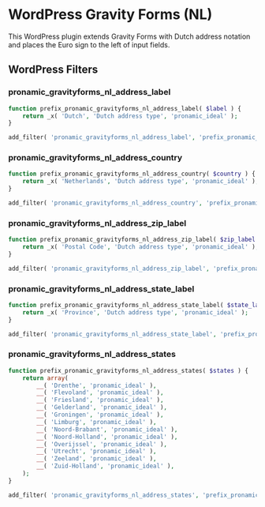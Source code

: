 # WordPress Gravity Forms (NL)

This WordPress plugin extends Gravity Forms with Dutch address notation and places the Euro sign to the left of input fields.

## WordPress Filters

### pronamic_gravityforms_nl_address_label

```php
function prefix_pronamic_gravityforms_nl_address_label( $label ) {
	return _x( 'Dutch', 'Dutch address type', 'pronamic_ideal' );
}

add_filter( 'pronamic_gravityforms_nl_address_label', 'prefix_pronamic_gravityforms_nl_address_label' );
```

### pronamic_gravityforms_nl_address_country

```php
function prefix_pronamic_gravityforms_nl_address_country( $country ) {
	return _x( 'Netherlands', 'Dutch address type', 'pronamic_ideal' );
}

add_filter( 'pronamic_gravityforms_nl_address_country', 'prefix_pronamic_gravityforms_nl_address_country' );
```

### pronamic_gravityforms_nl_address_zip_label

```php
function prefix_pronamic_gravityforms_nl_address_zip_label( $zip_label ) {
	return _x( 'Postal Code', 'Dutch address type', 'pronamic_ideal' );
}

add_filter( 'pronamic_gravityforms_nl_address_zip_label', 'prefix_pronamic_gravityforms_nl_address_zip_label' );
```

### pronamic_gravityforms_nl_address_state_label

```php
function prefix_pronamic_gravityforms_nl_address_state_label( $state_label ) {
	return _x( 'Province', 'Dutch address type', 'pronamic_ideal' );
}

add_filter( 'pronamic_gravityforms_nl_address_state_label', 'prefix_pronamic_gravityforms_nl_address_state_label' );
```

### pronamic_gravityforms_nl_address_states

```php
function prefix_pronamic_gravityforms_nl_address_states( $states ) {
	return array(
		__( 'Drenthe', 'pronamic_ideal' ),
		__( 'Flevoland', 'pronamic_ideal' ),
		__( 'Friesland', 'pronamic_ideal' ),
		__( 'Gelderland', 'pronamic_ideal' ),
		__( 'Groningen', 'pronamic_ideal' ),
		__( 'Limburg', 'pronamic_ideal' ),
		__( 'Noord-Brabant', 'pronamic_ideal' ),
		__( 'Noord-Holland', 'pronamic_ideal' ),
		__( 'Overijssel', 'pronamic_ideal' ),
		__( 'Utrecht', 'pronamic_ideal' ),
		__( 'Zeeland', 'pronamic_ideal' ),
		__( 'Zuid-Holland', 'pronamic_ideal' ),
	);
}

add_filter( 'pronamic_gravityforms_nl_address_states', 'prefix_pronamic_gravityforms_nl_address_states' );
```
